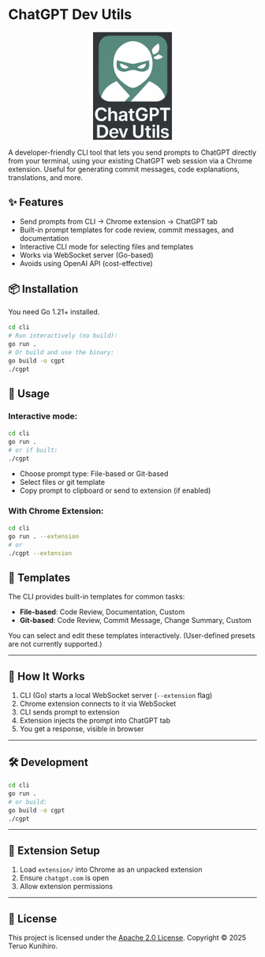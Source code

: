 # ChatGPT Dev Utils

<p align="center">
  <img src="img/image.png" alt="ChatGPT Dev Utils Icon" width="160" />
</p>

A developer-friendly CLI tool that lets you send prompts to ChatGPT directly from your terminal, using your existing ChatGPT web session via a Chrome extension. Useful for generating commit messages, code explanations, translations, and more.

## ✨ Features

- Send prompts from CLI → Chrome extension → ChatGPT tab
- Built-in prompt templates for code review, commit messages, and documentation
- Interactive CLI mode for selecting files and templates
- Works via WebSocket server (Go-based)
- Avoids using OpenAI API (cost-effective)

## 📦 Installation

You need Go 1.21+ installed.

```bash
cd cli
# Run interactively (no build):
go run .
# Or build and use the binary:
go build -o cgpt
./cgpt
```

## 🧪 Usage

### Interactive mode:
```bash
cd cli
go run .
# or if built:
./cgpt
```

- Choose prompt type: File-based or Git-based
- Select files or git template
- Copy prompt to clipboard or send to extension (if enabled)

### With Chrome Extension:
```bash
cd cli
go run . --extension
# or
./cgpt --extension
```

## 🧩 Templates

The CLI provides built-in templates for common tasks:
- **File-based**: Code Review, Documentation, Custom
- **Git-based**: Code Review, Commit Message, Change Summary, Custom

You can select and edit these templates interactively. (User-defined presets are not currently supported.)

---

## 🧠 How It Works

1. CLI (Go) starts a local WebSocket server (`--extension` flag)
2. Chrome extension connects to it via WebSocket
3. CLI sends prompt to extension
4. Extension injects the prompt into ChatGPT tab
5. You get a response, visible in browser

---

## 🛠 Development

```bash
cd cli
go run .
# or build:
go build -o cgpt
./cgpt
```

---

## 🧩 Extension Setup

1. Load `extension/` into Chrome as an unpacked extension
2. Ensure `chatgpt.com` is open
3. Allow extension permissions

---

## 🤝 License

This project is licensed under the [Apache 2.0 License](https://www.apache.org/licenses/LICENSE-2.0).
Copyright © 2025 Teruo Kunihiro.
